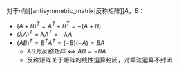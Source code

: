 对于$n$阶[[antisymmetric_matrix|反称矩阵]]$A$，$B$：
- $(A+B)^T=A^T+B^T=-(A+B)$
- $(\lambda A)^T=\lambda A^T=-\lambda A$
- $(AB)^T=B^TA^T=(-B)(-A)=BA$
	- $AB为反称矩阵\iff AB=-BA$
	- 反称矩阵关于矩阵的线性运算封闭，对乘法运算不封闭